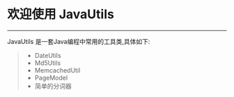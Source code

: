 # 欢迎使用 JavaUtils

---

JavaUtils 是一套Java编程中常用的工具类,具体如下:

> * DateUtils
> * Md5Utils
> * MemcachedUtil
> * PageModel
> * 简单的分词器
